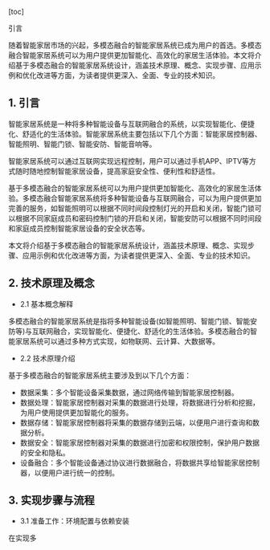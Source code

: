 
[toc]                    
                
                
引言

随着智能家居市场的兴起，多模态融合的智能家居系统已成为用户的首选。多模态融合智能家居系统可以为用户提供更加智能化、高效化的家居生活体验。本文将介绍基于多模态融合的智能家居系统设计，涵盖技术原理、概念、实现步骤、应用示例和优化改进等方面，为读者提供更深入、全面、专业的技术知识。

## 1. 引言

智能家居系统是一种将多种智能设备与互联网融合的系统，以实现智能化、便捷化、舒适化的生活体验。智能家居系统主要包括以下几个方面：智能家居控制器、智能照明、智能门锁、智能安防、智能音响等。

智能家居系统可以通过互联网实现远程控制，用户可以通过手机APP、IPTV等方式随时随地控制智能家居设备，提高家庭安全性、便利性和舒适性。

基于多模态融合的智能家居系统可以为用户提供更加智能化、高效化的家居生活体验。多模态融合智能家居系统将多种智能设备与互联网融合，可以为用户提供更加完善的服务，如智能照明可以根据不同时间段控制灯光的开启和关闭，智能门锁可以根据不同家庭成员和密码控制门锁的开启和关闭，智能安防可以根据不同时间段和家庭成员控制智能家居设备的安全状态等。

本文将介绍基于多模态融合的智能家居系统设计，涵盖技术原理、概念、实现步骤、应用示例和优化改进等方面，为读者提供更深入、全面、专业的技术知识。

## 2. 技术原理及概念

- 2.1 基本概念解释

多模态融合的智能家居系统是指将多种智能设备(如智能照明、智能门锁、智能安防等)与互联网融合，实现智能化、便捷化、舒适化的生活体验。多模态融合的智能家居系统可以通过多种方式实现，如物联网、云计算、大数据等。

- 2.2 技术原理介绍

基于多模态融合的智能家居系统主要涉及到以下几个方面：

* 数据采集：多个智能设备采集数据，通过网络传输到智能家居控制器。
* 数据处理：智能家居控制器对采集的数据进行处理，将数据进行分析和挖掘，为用户使用提供更加智能化的服务。
* 数据存储：智能家居控制器将采集的数据存储到云端，以便用户进行查询和数据分析。
* 数据安全：智能家居控制器对采集的数据进行加密和权限控制，保护用户数据的安全和隐私。
* 设备融合：多个智能设备通过协议进行数据融合，将数据共享给智能家居控制器，以便用户进行统一的控制。

## 3. 实现步骤与流程

- 3.1 准备工作：环境配置与依赖安装

在实现多

